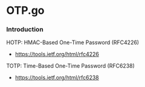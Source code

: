 # OTP.go

### Introduction

HOTP: HMAC-Based One-Time Password (RFC4226)
 - https://tools.ietf.org/html/rfc4226

TOTP: Time-Based One-Time Password (RFC6238)
 - https://tools.ietf.org/html/rfc6238

